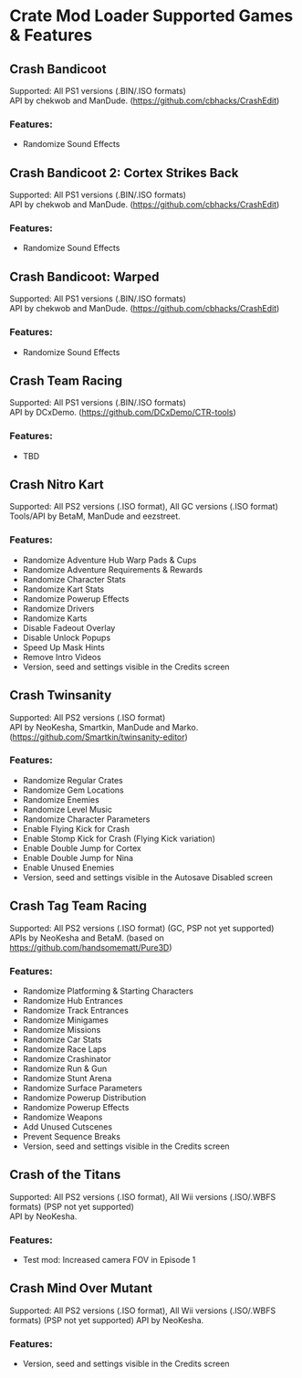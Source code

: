 # Crate Mod Loader Supported Games & Features
  
## Crash Bandicoot
Supported: All PS1 versions (.BIN/.ISO formats)  
API by chekwob and ManDude. (https://github.com/cbhacks/CrashEdit)  
### Features:  
- Randomize Sound Effects  
  
## Crash Bandicoot 2: Cortex Strikes Back
Supported: All PS1 versions (.BIN/.ISO formats)  
API by chekwob and ManDude. (https://github.com/cbhacks/CrashEdit)  
### Features:  
- Randomize Sound Effects  
  
## Crash Bandicoot: Warped
Supported: All PS1 versions (.BIN/.ISO formats)  
API by chekwob and ManDude. (https://github.com/cbhacks/CrashEdit)  
### Features:  
- Randomize Sound Effects  
  
## Crash Team Racing
Supported: All PS1 versions (.BIN/.ISO formats)  
API by DCxDemo. (https://github.com/DCxDemo/CTR-tools)  
### Features:  
- TBD  
  
## Crash Nitro Kart
Supported: All PS2 versions (.ISO format), All GC versions (.ISO format)  
Tools/API by BetaM, ManDude and eezstreet.  
### Features:  
- Randomize Adventure Hub Warp Pads & Cups
- Randomize Adventure Requirements & Rewards
- Randomize Character Stats
- Randomize Kart Stats
- Randomize Powerup Effects
- Randomize Drivers  
- Randomize Karts  
- Disable Fadeout Overlay
- Disable Unlock Popups
- Speed Up Mask Hints  
- Remove Intro Videos  
- Version, seed and settings visible in the Credits screen
  
## Crash Twinsanity
Supported: All PS2 versions (.ISO format)  
API by NeoKesha, Smartkin, ManDude and Marko. (https://github.com/Smartkin/twinsanity-editor)  
### Features:  
- Randomize Regular Crates 
- Randomize Gem Locations  
- Randomize Enemies  
- Randomize Level Music  
- Randomize Character Parameters  
- Enable Flying Kick for Crash  
- Enable Stomp Kick for Crash (Flying Kick variation)  
- Enable Double Jump for Cortex  
- Enable Double Jump for Nina  
- Enable Unused Enemies  
- Version, seed and settings visible in the Autosave Disabled screen  
  
## Crash Tag Team Racing
Supported: All PS2 versions (.ISO format) (GC, PSP not yet supported)  
APIs by NeoKesha and BetaM. (based on https://github.com/handsomematt/Pure3D)  
### Features:  
- Randomize Platforming & Starting Characters
- Randomize Hub Entrances
- Randomize Track Entrances
- Randomize Minigames
- Randomize Missions
- Randomize Car Stats
- Randomize Race Laps
- Randomize Crashinator
- Randomize Run & Gun
- Randomize Stunt Arena
- Randomize Surface Parameters
- Randomize Powerup Distribution
- Randomize Powerup Effects
- Randomize Weapons
- Add Unused Cutscenes
- Prevent Sequence Breaks
- Version, seed and settings visible in the Credits screen
  
## Crash of the Titans
Supported: All PS2 versions (.ISO format), All Wii versions (.ISO/.WBFS formats) (PSP not yet supported)  
API by NeoKesha.  
### Features:   
- Test mod: Increased camera FOV in Episode 1
  
## Crash Mind Over Mutant
Supported: All PS2 versions (.ISO format), All Wii versions (.ISO/.WBFS formats) (PSP not yet supported)
API by NeoKesha.  
### Features:    
- Version, seed and settings visible in the Credits screen  
